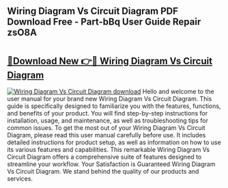 ## Wiring Diagram Vs Circuit Diagram PDF Download Free - Part-bBq User Guide Repair zsO8A

# <h2><a href="http://dfn7r0o.blite.top/?on=Wiring+Diagram+Vs+Circuit+Diagram">🔗Download New 👉🔴 Wiring Diagram Vs Circuit Diagram</a></h2>

[![Wiring Diagram Vs Circuit Diagram download](https://i.imgur.com/lujVjoI.png)](http://dfn7r0o.blite.top/?on=Wiring+Diagram+Vs+Circuit+Diagram)
Hello and welcome to the user manual for your brand new Wiring Diagram Vs Circuit Diagram. This guide is specifically designed to familiarize you with the features, functions, and benefits of your product. You will find step-by-step instructions for installation, usage, and maintenance, as well as troubleshooting tips for common issues. To get the most out of your Wiring Diagram Vs Circuit Diagram, please read this user manual carefully before use. It includes detailed instructions for product setup, as well as information on how to use its various features and capabilities. This remarkable Wiring Diagram Vs Circuit Diagram offers a comprehensive suite of features designed to streamline your workflow. Your Satisfaction is Guaranteed Wiring Diagram Vs Circuit Diagram. We stand behind the quality of our products and services.

